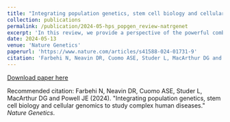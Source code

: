 ```yaml
---
title: "Integrating population genetics, stem cell biology and cellular genomics to study complex human diseases"
collection: publications
permalink: /publication/2024-05-hps_popgen_review-natrgenet
excerpt: 'In this review, we provide a perspective of the powerful combination of stem cell systems, single cell technologies, and population studies to better understand the biology of traits and diseases.'
date: 2024-05-13
venue: 'Nature Genetics'
paperurl: 'https://www.nature.com/articles/s41588-024-01731-9'
citation: 'Farbehi N, Neavin DR, Cuomo ASE, Studer L, MacArthur DG and Powell JE (2024). &quot;Integrating population genetics, stem cell biology and cellular genomics to study complex human diseases.&quot; <i>Nature Genetics</i>.'
---
```


[Download paper here](http://annacuomo.github.io/files/)

Recommended citation: Farbehi N, Neavin DR, Cuomo ASE, Studer L, MacArthur DG and Powell JE (2024). "Integrating population genetics, stem cell biology and cellular genomics to study complex human diseases." <i>Nature Genetics</i>.
